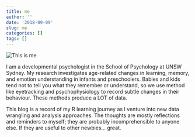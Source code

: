 ```yaml
---
title: me
author: ''
date: '2018-09-09'
slug: me
categories: []
tags: []
---
```




![This is me][1]

I am a developmental psychologist in the School of Psychology at UNSW Sydney. My research investigates age-related changes in learning, memory, and emotion understanding in infants and preschoolers. Babies and kids tend not to tell you what they remember or understand, so we use method like eyetracking and psychophysiology to record subtle changes in their behaviour. These methods produce a LOT of data. 

This blog is a record of my R learning journey as I venture into new data wrangling and analysis approaches. The thoughts are mostly reflections and reminders to myself; they are probably incomprehensible to anyone else. If they are useful to other newbies... great. 



[1]: /img/about.jpg
